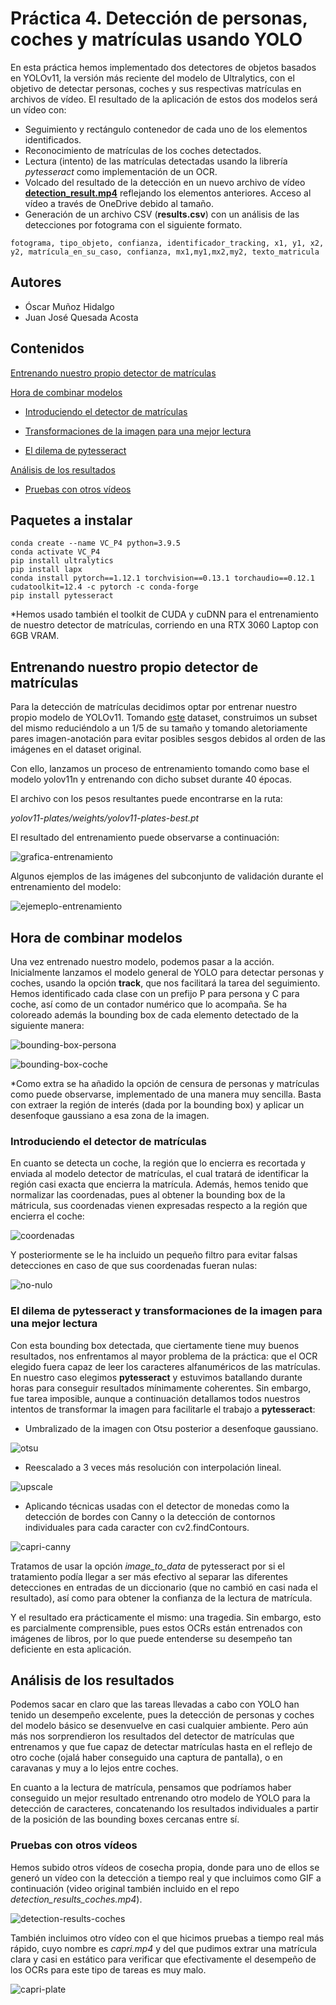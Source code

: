 # Práctica 4. Detección de personas, coches y matrículas usando YOLO

En esta práctica hemos implementado dos detectores de objetos basados en YOLOv11, la versión más reciente del modelo de Ultralytics, con el objetivo de detectar personas, coches y sus respectivas matrículas en archivos de vídeo. El resultado de la aplicación de estos dos modelos será un vídeo con:

- Seguimiento y rectángulo contenedor de cada uno de los elementos identificados.
- Reconocimiento de matrículas de los coches detectados.
- Lectura (intento) de las matrículas detectadas usando la librería *pytesseract* como implementación de un OCR.
- Volcado del resultado de la detección en un nuevo archivo de vídeo [**detection_result.mp4**](https://alumnosulpgc-my.sharepoint.com/:v:/g/personal/juan_quesada108_alu_ulpgc_es/EWA-sMiBxhJBjdghSf3fcJEBhV6w6ZEZ79TNMb4utaqfyg?nav=eyJyZWZlcnJhbEluZm8iOnsicmVmZXJyYWxBcHAiOiJPbmVEcml2ZUZvckJ1c2luZXNzIiwicmVmZXJyYWxBcHBQbGF0Zm9ybSI6IldlYiIsInJlZmVycmFsTW9kZSI6InZpZXciLCJyZWZlcnJhbFZpZXciOiJNeUZpbGVzTGlua0NvcHkifX0&e=0rW4DC) reflejando los elementos anteriores. Acceso al vídeo a través de OneDrive debido al tamaño.
- Generación de un archivo CSV (**results.csv**) con un análisis de las detecciones por fotograma con el siguiente formato.

```
fotograma, tipo_objeto, confianza, identificador_tracking, x1, y1, x2, y2, matrícula_en_su_caso, confianza, mx1,my1,mx2,my2, texto_matricula
```

## Autores

- Óscar Muñoz Hidalgo
- Juan José Quesada Acosta

## Contenidos

[Entrenando nuestro propio detector de matrículas](#entrenando-nuestro-propio-detector-de-matrículas)  

[Hora de combinar modelos](#hora-de-combinar-modelos)

- [Introduciendo el detector de matrículas](#introduciendo-el-detector-de-matrículas)

- [Transformaciones de la imagen para una mejor lectura](#transformaciones-de-la-imagen-para-una-mejor-lectura)

- [El dilema de pytesseract](#el-dilema-de-pytesseract)

[Análisis de los resultados](#análisis-de-los-resultados)

- [Pruebas con otros vídeos](#pruebas-con-otros-vídeos)

## Paquetes a instalar

```
conda create --name VC_P4 python=3.9.5
conda activate VC_P4
pip install ultralytics
pip install lapx
conda install pytorch==1.12.1 torchvision==0.13.1 torchaudio==0.12.1 cudatoolkit=12.4 -c pytorch -c conda-forge
pip install pytesseract
```

*Hemos usado también el toolkit de CUDA y cuDNN para el entrenamiento de nuestro detector de matrículas, corriendo en una RTX 3060 Laptop con 6GB VRAM.

## Entrenando nuestro propio detector de matrículas

Para la detección de matrículas decidimos optar por entrenar nuestro propio modelo de YOLOv11. Tomando [este](https://www.kaggle.com/datasets/fareselmenshawii/large-license-plate-dataset) dataset, construimos un subset del mismo reduciéndolo a un 1/5 de su tamaño y tomando aletoriamente pares imagen-anotación para evitar posibles sesgos debidos al orden de las imágenes en el dataset original.

Con ello, lanzamos un proceso de entrenamiento tomando como base el modelo yolov11n y entrenando con dicho subset durante 40 épocas.

El archivo con los pesos resultantes puede encontrarse en la ruta:

*yolov11-plates/weights/yolov11-plates-best.pt*

El resultado del entrenamiento puede observarse a continuación:

![grafica-entrenamiento](./yolov11-plates/results.png)

Algunos ejemplos de las imágenes del subconjunto de validación durante el entrenamiento del modelo:

![ejemeplo-entrenamiento](./yolov11-plates/val_batch1_labels.jpg)

## Hora de combinar modelos

Una vez entrenado nuestro modelo, podemos pasar a la acción. Inicialmente lanzamos el modelo general de YOLO para detectar personas y coches, usando la opción **track**, que nos facilitará la tarea del seguimiento. Hemos identificado cada clase con un prefijo P para persona y C para coche, así como de un contador numérico que lo acompaña.
Se ha coloreado además la bounding box de cada elemento detectado de la siguiente manera:

![bounding-box-persona](bb-person.png)

![bounding-box-coche](bb-car.png)

*Como extra se ha añadido la opción de censura de personas y matrículas como puede observarse, implementado de una manera muy sencilla. Basta con extraer la región de interés (dada por la bounding box) y aplicar un desenfoque gaussiano a esa zona de la imagen.

### Introduciendo el detector de matrículas

En cuanto se detecta un coche, la región que lo encierra es recortada y enviada al modelo detector de matrículas, el cual tratará de identificar la región casi exacta que encierra la matrícula.
Además, hemos tenido que normalizar las coordenadas, pues al obtener la bounding box de la mátricula, sus coordenadas vienen expresadas respecto a la región que encierra el coche:

![coordenadas](coordenadas.png)

Y posteriormente se le ha incluido un pequeño filtro para evitar falsas detecciones en caso de que sus coordenadas fueran nulas:

![no-nulo](no-nulo.png)

### El dilema de pytesseract y transformaciones de la imagen para una mejor lectura

Con esta bounding box detectada, que ciertamente tiene muy buenos resultados, nos enfrentamos al mayor problema de la práctica: que el OCR elegido fuera capaz de leer los caracteres alfanuméricos de las matrículas. En nuestro caso elegimos **pytesseract** y estuvimos batallando durante horas para conseguir resultados mínimamente coherentes. Sin embargo, fue tarea imposible, aunque a continuación detallamos todos nuestros intentos de transformar la imagen para facilitarle el trabajo a **pytesseract**:

- Umbralizado de la imagen con Otsu posterior a desenfoque gaussiano.

![otsu](otsu.png)

- Reescalado a 3 veces más resolución con interpolación lineal.

![upscale](upscale.png)

- Aplicando técnicas usadas con el detector de monedas como la detección de bordes con Canny o la detección de contornos individuales para cada caracter con cv2.findContours.

![capri-canny](capri-canny.png)

Tratamos de usar la opción *image_to_data* de pytesseract por si el tratamiento podía llegar a ser más efectivo al separar las diferentes detecciones en entradas de un diccionario (que no cambió en casi nada el resultado), así como para obtener la confianza de la lectura de matrícula.

Y el resultado era prácticamente el mismo: una tragedia. Sin embargo, esto es parcialmente comprensible, pues estos OCRs están entrenados con imágenes de libros, por lo que puede entenderse su desempeño tan deficiente en esta aplicación.

## Análisis de los resultados

Podemos sacar en claro que las tareas llevadas a cabo con YOLO han tenido un desempeño excelente, pues la detección de personas y coches del modelo básico se desenvuelve en casi cualquier ambiente. Pero aún más nos sorprendieron los resultados del detector de matrículas que entrenamos y que fue capaz de detectar matrículas hasta en el reflejo de otro coche (ojalá haber conseguido una captura de pantalla), o en caravanas y muy a lo lejos entre coches.

En cuanto a la lectura de matrícula, pensamos que podríamos haber conseguido un mejor resultado entrenando otro modelo de YOLO para la detección de caracteres, concatenando los resultados individuales a partir de la posición de las bounding boxes cercanas entre sí.

### Pruebas con otros vídeos

Hemos subido otros vídeos de cosecha propia, donde para uno de ellos se generó un vídeo con la detección a tiempo real y que incluimos como GIF a continuación (video original también incluido en el repo *detection_results_coches.mp4*).

![detection-results-coches](https://github.com/jj-quesada/PracticasVC/blob/main/VC_P4/detection_result_coches.gif)

También incluimos otro vídeo con el que hicimos pruebas a tiempo real más rápido, cuyo nombre es *capri.mp4* y del que pudimos extrar una matrícula clara y casi en estático para verificar que efectivamente el desempeño de los OCRs para este tipo de tareas es muy malo.

![capri-plate](capri-plate.png)
